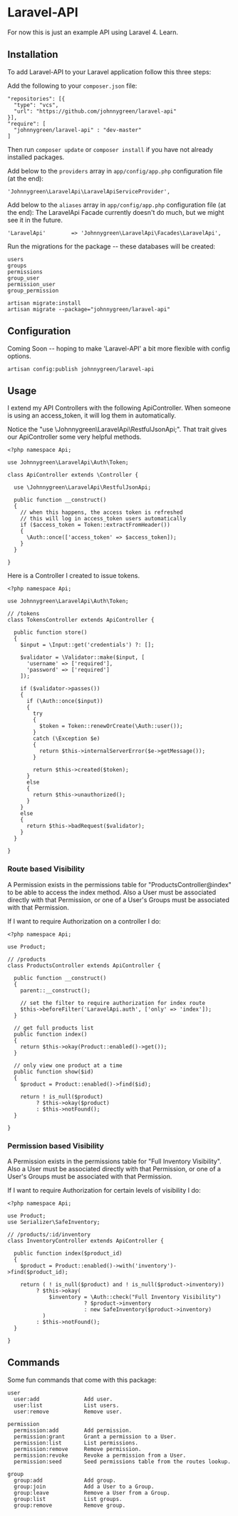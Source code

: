 Laravel-API
===========
For now this is just an example API using Laravel 4.  Learn.

## Installation
To add Laravel-API to your Laravel application follow this three steps:

Add the following to your `composer.json` file:
```
"repositories": [{
  "type": "vcs",
  "url": "https://github.com/johnnygreen/laravel-api"
}],
"require": [
  "johnnygreen/laravel-api" : "dev-master"
]
```

Then run `composer update` or `composer install` if you have not already installed packages.

Add below to the `providers` array in `app/config/app.php` configuration file (at the end):
```
'Johnnygreen\LaravelApi\LaravelApiServiceProvider',
```

Add below to the `aliases` array in `app/config/app.php` configuration file (at the end):
The LaravelApi Facade currently doesn't do much, but we might see it in the future.
```
'LaravelApi'		=> 'Johnnygreen\LaravelApi\Facades\LaravelApi',
```

Run the migrations for the package -- these databases will be created:
```
users
groups
permissions
group_user
permission_user
group_permission
```
```
artisan migrate:install
artisan migrate --package="johnnygreen/laravel-api"
```

## Configuration

Coming Soon -- hoping to make 'Laravel-API' a bit more flexible with config options.
```
artisan config:publish johnnygreen/laravel-api
```

## Usage

I extend my API Controllers with the following ApiController.  When someone is using an access_token, it will log them in automatically.

Notice the "use \Johnnygreen\LaravelApi\RestfulJsonApi;".  That trait gives our ApiController some very helpful methods.
```
<?php namespace Api;

use Johnnygreen\LaravelApi\Auth\Token;

class ApiController extends \Controller {

  use \Johnnygreen\LaravelApi\RestfulJsonApi;

  public function __construct()
  {
    // when this happens, the access token is refreshed
    // this will log in access_token users automatically
    if ($access_token = Token::extractFromHeader())
    {
      \Auth::once(['access_token' => $access_token]);
    }
  }

}
```

Here is a Controller I created to issue tokens.
```
<?php namespace Api;

use Johnnygreen\LaravelApi\Auth\Token;

// /tokens
class TokensController extends ApiController {

  public function store()
  {
    $input = \Input::get('credentials') ?: [];

    $validator = \Validator::make($input, [
      'username' => ['required'],
      'password' => ['required']
    ]);

    if ($validator->passes())
    {
      if (\Auth::once($input))
      {
        try
        {
          $token = Token::renewOrCreate(\Auth::user());
        }
        catch (\Exception $e)
        {
          return $this->internalServerError($e->getMessage());
        }

        return $this->created($token);
      }
      else
      {
        return $this->unauthorized();
      }
    }
    else
    {
      return $this->badRequest($validator);
    }
  }

}
```
### Route based Visibility

A Permission exists in the permissions table for "ProductsController@index" to be able to access the index method.
Also a User must be associated directly with that Permission, or one of a User's Groups must be associated with that Permission.

If I want to require Authorization on a controller I do:
```
<?php namespace Api;

use Product;

// /products
class ProductsController extends ApiController {

  public function __construct()
  {
    parent::__construct();
    
    // set the filter to require authorization for index route
    $this->beforeFilter('LaravelApi.auth', ['only' => 'index']);
  }
  
  // get full products list
  public function index()
  {
    return $this->okay(Product::enabled()->get());
  }
  
  // only view one product at a time
  public function show($id)
  {
    $product = Product::enabled()->find($id);

    return ! is_null($product)
         ? $this->okay($product)
         : $this->notFound();
  }

}
```
### Permission based Visibility

A Permission exists in the permissions table for "Full Inventory Visibility". Also a User must be associated 
directly with that Permission, or one of a User's Groups must be associated with that Permission.

If I want to require Authorization for certain levels of visibility I do:
```
<?php namespace Api;

use Product;
use Serializer\SafeInventory;

// /products/:id/inventory
class InventoryController extends ApiController {

  public function index($product_id)
  {
    $product = Product::enabled()->with('inventory')->find($product_id);

    return ( ! is_null($product) and ! is_null($product->inventory))
         ? $this->okay(
             $inventory = \Auth::check("Full Inventory Visibility")
                        ? $product->inventory
                        : new SafeInventory($product->inventory)
           )
         : $this->notFound();
  }

}
```

## Commands

Some fun commands that come with this package:
```
user
  user:add              Add user.
  user:list             List users.
  user:remove           Remove user.
  
permission
  permission:add        Add permission.
  permission:grant      Grant a permission to a User.
  permission:list       List permissions.
  permission:remove     Remove permission.
  permission:revoke     Revoke a permission from a User.
  permission:seed       Seed permissions table from the routes lookup.

group
  group:add             Add group.
  group:join            Add a User to a Group.
  group:leave           Remove a User from a Group.
  group:list            List groups.
  group:remove          Remove group.
```
